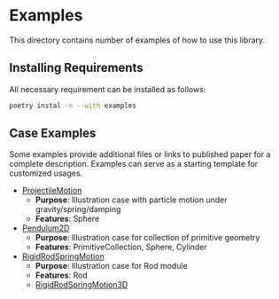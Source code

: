 # Examples

This directory contains number of examples of how to use this library.

## Installing Requirements

All necessary requirement can be installed as follows:

```bash
poetry instal -n --with examples
```

## Case Examples

Some examples provide additional files or links to published paper for a complete description.
Examples can serve as a starting template for customized usages.

* [ProjectileMotion](./projectile_motion.py)
    * __Purpose__: Illustration case with particle motion under gravity/spring/damping
    * __Features__: Sphere
* [Pendulum2D](./pendelum.py)
    * __Purpose__: Illustration case for collection of primitive geometry
    * __Features__: PrimitiveCollection, Sphere, Cylinder
* [RigidRodSpringMotion](./single_rigid_rod_spring_action.py)
    * __Purpose__: Illustration case for Rod module
    * __Features__: Rod
    * [RigidRodSpringMotion3D](./single_rigid_rod_spring_action_3D.py)
